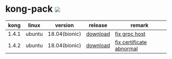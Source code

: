 # kong-pack [![](https://travis-ci.com/ciiiii/kong-pack.svg?branch=master)](https://travis-ci.com/ciiiii/kong-pack)

| kong  | linux  | version       | release                                                      | remark                                                       |
| ----- | ------ | ------------- | ------------------------------------------------------------ | ------------------------------------------------------------ |
| 1.4.1 | ubuntu | 18.04(bionic) | [download](https://github.com/ciiiii/kong-pack/releases/tag/1.4.1-ubuntu18.04) | [fix grpc host](https://github.com/Kong/kong/compare/1.4.1...master) |
| 1.4.2 | ubuntu | 18.04(bionic) | [download](https://github.com/ciiiii/kong-pack/releases/tag/1.4.2-ubuntu18.04) | [fix certificate abnormal](https://github.com/Kong/kong/compare/1.4.2...master) |

